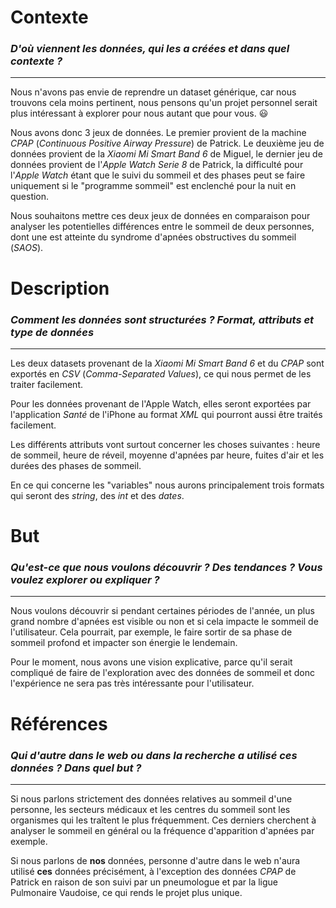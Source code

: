 # Contexte
### *D'où viennent les données, qui les a créées et dans quel contexte ?*
---
Nous n'avons pas envie de reprendre un dataset générique, car nous trouvons cela moins pertinent, nous pensons qu'un projet personnel serait plus intéressant à explorer pour nous autant que pour vous. 😃

Nous avons donc 3 jeux de données. Le premier provient de la machine *CPAP* (*Continuous Positive Airway Pressure*) de Patrick. Le deuxième jeu de données provient de la *Xiaomi Mi Smart Band 6* de Miguel, le dernier jeu de données provient de l'*Apple Watch Serie 8* de Patrick, la difficulté pour l'*Apple Watch* étant que le suivi du sommeil et des phases peut se faire uniquement si le "programme sommeil" est enclenché pour la nuit en question.

Nous souhaitons mettre ces deux jeux de données en comparaison pour analyser les potentielles différences entre le sommeil de deux personnes, dont une est atteinte du syndrome d'apnées obstructives du sommeil (*SAOS*).

# Description 
### *Comment les données sont structurées ? Format, attributs et type de données*
---
Les deux datasets provenant de la *Xiaomi Mi Smart Band 6* et du *CPAP* sont exportés en *CSV* (*Comma-Separated Values*), ce qui nous permet de les traiter facilement.

Pour les données provenant de l'Apple Watch, elles seront exportées par l'application *Santé* de l'iPhone au format *XML* qui pourront aussi être traités facilement.

Les différents attributs vont surtout concerner les choses suivantes : heure de sommeil, heure de réveil, moyenne d'apnées par heure, fuites d'air et les durées des phases de sommeil.

En ce qui concerne les "variables" nous aurons principalement trois formats qui seront des *string*, des *int* et des *dates*.

# But
### *Qu'est-ce que nous voulons découvrir ? Des tendances ? Vous voulez explorer ou expliquer ?*
---
Nous voulons découvrir si pendant certaines périodes de l'année, un plus grand nombre d'apnées est visible ou non et si cela impacte le sommeil de l'utilisateur. Cela pourrait, par exemple, le faire sortir de sa phase de sommeil profond et impacter son énergie le lendemain.

Pour le moment, nous avons une vision explicative, parce qu'il serait compliqué de faire de l'exploration avec des données de sommeil et donc l'expérience ne sera pas très intéressante pour l'utilisateur.

# Références
### *Qui d'autre dans le web ou dans la recherche a utilisé ces données ? Dans quel but ?*
---
Si nous parlons strictement des données relatives au sommeil d'une personne, les secteurs médicaux et les centres du sommeil sont les organismes qui les traîtent le plus fréquemment. Ces derniers cherchent à analyser le sommeil en général ou la fréquence d'apparition d'apnées par exemple.

Si nous parlons de **nos** données, personne d'autre dans le web n'aura utilisé **ces** données précisément, à l'exception des données *CPAP* de Patrick en raison de son suivi par un pneumologue et par la ligue Pulmonaire Vaudoise, ce qui rends le projet plus unique.